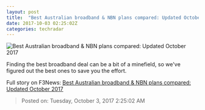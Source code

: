 ```yaml
---
layout: post
title:  "Best Australian broadband & NBN plans compared: Updated October 2017"
date: 2017-10-03 02:25:02Z
categories: techradar
---
```


![Best Australian broadband & NBN plans compared: Updated October 2017](http://cdn.mos.cms.futurecdn.net/FSaes7hHRr2A2WHCXPefEL-1200-80.jpg)

Finding the best broadband deal can be a bit of a minefield, so we've figured out the best ones to save you the effort.


Full story on F3News: [Best Australian broadband & NBN plans compared: Updated October 2017](http://www.f3nws.com/n/VEQzUJ)

> Posted on: Tuesday, October 3, 2017 2:25:02 AM
